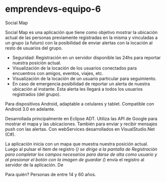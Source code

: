 # emprendevs-equipo-6

Social Map

Social Map es una aplicación que tiene como objetivo mostrar la ubicación actual de las personas previamente registradas en la misma y vinculadas a un grupo (a futuro) con la posibilidad de enviar alertas con la locación al resto de usuarios del grupo.

-	Seguridad: Registración en un servidor disponible las 24hs para reportar nuestra posición actual.
-	Visualización de la locación de los usuarios conectados para encuentros con amigos, eventos, viajes, etc.
-	Visualización de la locación de un usuario particular para seguimiento.
-	En caso de emergencia posibilidad de reportar un alerta de nuestra ubicación al instante. Esta alerta les llegará a todos los usuarios registrados (del grupo).

Para dispositivos Android, adaptable a celulares y tablet. Compatible con Android 3.0 en adelante. 

Desarrollada principalmente en Eclipse ADT. 
Utiliza las API de Google para mostrar el mapa y las ubicaciones. También para enviar y recibir mensajes push con las alertas.
Con webServices desarrollados en VisualStudio.Net (C#).

La aplicación inicia con un mapa que muestra nuestra posición actual. 
Luego al pulsar el item de registro (*) se dirige a la pantalla de Registración para completar los campos necesarios para darse de alta como usuario y al presionar el botón con la imagen de guardar (*) envía el registro al servidor de la aplicación.
De 

Para quién? Personas de entre 14 y 60 años.
